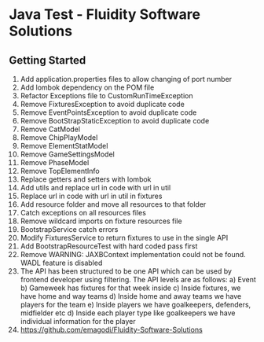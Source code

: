 # Java Test - Fluidity Software Solutions



## Getting Started

1. Add application.properties files to allow changing of port number
2. Add lombok dependency on the POM file
3. Refactor Exceptions file to CustomRunTimeException
4. Remove FixturesException to avoid duplicate code
5. Remove EventPointsException to avoid duplicate code
6. Remove BootStrapStaticException to avoid duplicate code
7. Remove CatModel
8. Remove ChipPlayModel
9. Remove ElementStatModel
10. Remove GameSettingsModel
11. Remove PhaseModel
12. Remove TopElementInfo
13. Replace getters and setters with lombok
14. Add utils and replace url in code with url in util
15. Replace url in code with url in util in fixtures
16. Add resource folder and move all resources to that folder
17. Catch exceptions on all resources files
18. Remove wildcard imports on fixture resources file
19. BootstrapService catch errors
20. Modify FixturesService to return fixtures to use in the single API
21. Add BootstrapResourceTest with hard coded pass first
22. Remove WARNING: JAXBContext implementation could not be found. WADL feature is disabled
23. The API has been structured to be one API which can be used by frontend developer using filtering. The API levels are as follows:
    a) Event
    b) Gameweek has fixtures for that week inside
    c) Inside fixtures, we have home and way teams
    d) Inside home and away teams we have players for the team
    e) Inside players we have goalkeepers, defenders, midfielder etc
    d) Inside each player type like goalkeepers we have individual information for the player
24. https://github.com/emagodi/Fluidity-Software-Solutions
    

